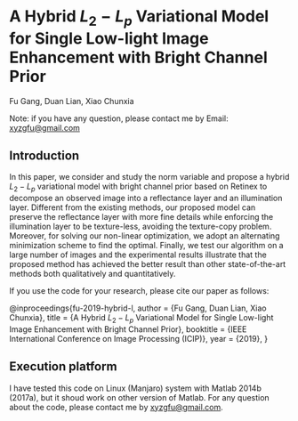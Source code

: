 # A Hybrid $L_2-L_p$ Variational Model for Single Low-light Image Enhancement with Bright Channel Prior
Fu Gang, Duan Lian, Xiao Chunxia

Note: if you have any question, please contact me by Email: xyzgfu@gmail.com

## Introduction
In this paper, we consider and study the norm variable and propose a hybrid
$L_{2}-L_{p}$ variational model with bright channel prior based on Retinex to
decompose an observed image into a reflectance layer and an illumination
layer. Different from the existing methods, our proposed model can preserve
the reflectance layer with more fine details while enforcing the illumination
layer to be texture-less, avoiding the texture-copy problem. Moreover, for
solving our non-linear optimization, we adopt an alternating minimization
scheme to find the optimal. Finally, we test our algorithm on a large number
of images and the experimental results illustrate that the proposed method has
achieved the better result than other state-of-the-art methods both
qualitatively and quantitatively.

If you use the code for your research, please cite our paper as follows:

@inproceedings{fu-2019-hybrid-l,
author =       {Fu Gang, Duan Lian, Xiao Chunxia},
title =        {A Hybrid $L_2-L_p$ Variational Model for Single Low-light Image Enhancement with Bright Channel Prior},
booktitle =    {IEEE International Conference on Image Processing (ICIP)},
year =         {2019},
}

## Execution platform
I have tested this code on Linux (Manjaro) system with Matlab 2014b (2017a), but
it shoud work on other version of Matlab. For any question about the code,
please contact me by xyzgfu@gmail.com.
